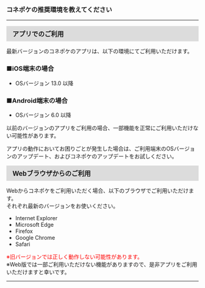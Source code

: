 <h3>コネポケの推奨環境を教えてください</h3>
<hr>

<div style="padding: 7px 15px; margin-top: 15px; margin-bottom: 15px; border: 1px solid #dcdcdc; background-color: #dcdcdc; font-size: 120%">
<strong>アプリでのご利用</strong>
</div>

最新バージョンのコネポケのアプリは、以下の環境にてご利用いただけます。

<h3>■iOS端末の場合</h3>

<ul>
<li>OSバージョン 13.0 以降</li>
</ul>

<h3>■Android端末の場合</h3>

<ul>
<li>OSバージョン 6.0 以降</li>
</ul>

以前のバージョンのアプリをご利用の場合、一部機能を正常にご利用いただけない可能性があります。

アプリの動作においてお困りごとが発生した場合は、ご利用端末のOSバージョンのアップデート、およびコネポケのアップデートをお試しください。

<div style="padding: 7px 15px; margin-top: 15px; margin-bottom: 15px; border: 1px solid #dcdcdc; background-color: #dcdcdc; font-size: 120%">
<strong>Webブラウザからのご利用</strong>
</div>

Webからコネポケをご利用いただく場合、以下のブラウザでご利用いただけます。  
それぞれ最新のバージョンをお使いください。

<ul>
<li>Internet Explorer</li>
<li>Microsoft Edge</li>
<li>Firefox</li>
<li>Google Chrome</li>
<li>Safari</li>
</ul>

<font color="#ff0000">※旧バージョンでは正しく動作しない可能性があります。</font>  
※Web版では一部ご利用いただけない機能がありますので、是非アプリをご利用いただけますと幸いです。

<hr>